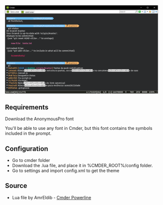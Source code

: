 ![Cmder Screenshot](cmder.png)


## Requirements

Download the AnonymousPro font

You'll be able to use any font in Cmder, but this font contains the symbols included in the prompt.

## Configuration

* Go to cmder folder
* Download the .lua file, and place it in %CMDER_ROOT%/config folder.
* Go to settings and import config.xml to get the theme

## Source

- Lua file by AmrEldib - [Cmder Powerline](https://github.com/AmrEldib/cmder-powerline-prompt)
